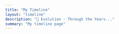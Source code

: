 ```yaml
---
title: "My Timeline"
layout: "timeline"
description: "🌱 Evolution - Through the Years..."
summary: "My timeline page"
---
```

